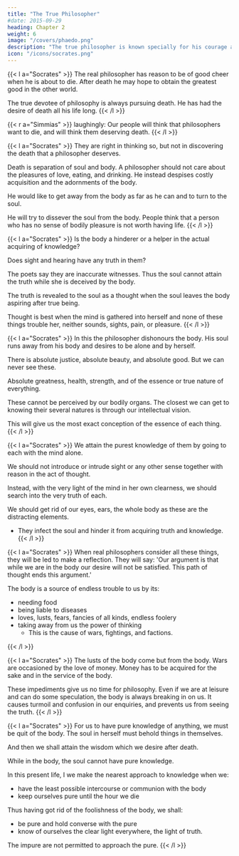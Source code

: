```yaml
---
title: "The True Philosopher"
#date: 2015-09-29
heading: Chapter 2
weight: 6
image: "/covers/phaedo.png"
description: "The true philosopher is known specially for his courage and temperance. The latter is the control and regulation of the passions. It is a virtue belonging to those only who despise the body, and who pass their lives in philosophy"
icon: "/icons/socrates.png"
---
```



{{< l a="Socrates" >}}
The real philosopher has reason to be of good cheer when he is about to die. After death he may hope to obtain the greatest good in the other world. 

The true devotee of philosophy is always pursuing death. He has had the desire of death all his life long.
{{< /l >}}


{{< r a="Simmias" >}}
laughingly: Our people will think that philosophers want to die, and will think them deserving death. 
{{< /l >}}

{{< l a="Socrates" >}}
They are right in thinking so, but not in discovering the death that a philosopher deserves.

Death is separation of soul and body. A philosopher should not care about the pleasures of love, eating, and drinking. He instead despises costly acquisition and the adornments of the body. 

He would like to get away from the body as far as he can and to turn to the soul.

He will try to dissever the soul from the body. People think that a person who has no sense of bodily pleasure is not worth having life.
{{< /l >}}



{{< l a="Socrates" >}}
Is the body a hinderer or a helper in the actual acquiring of knowledge? 

Does sight and hearing have any truth in them?

The poets say they are inaccurate witnesses. Thus the soul cannot attain the truth while she is deceived by the body.

The truth is revealed to the soul as a thought when the soul leaves the body aspiring after true being.

Thought is best when the mind is gathered into herself and none of these things trouble her, neither sounds, sights, pain, or pleasure.
{{< /l >}}


{{< l a="Socrates" >}}
In this the philosopher dishonours the body. His soul runs away from his body and desires to be alone and by herself.

There is absolute justice, absolute beauty, and absolute good.  But we can never see these. 

Absolute greatness, health, strength, and of the essence or true nature of everything. 

These cannot be perceived by our bodily organs. The closest we can get to knowing their several natures is through our intellectual vision. 

<!-- metaphysics -->
This will give us the most exact conception of the essence of each thing.
{{< /l >}}


{{< l a="Socrates" >}}
We attain the purest knowledge of them by going to each with the mind alone. 

We should not introduce or intrude sight or any other sense together with reason in the act of thought.

Instead, with the very light of the mind in her own clearness, we should search into the very truth of each. 

We should get rid of our eyes, ears, the whole body as these are the distracting elements. 
- They infect the soul and hinder it from acquiring truth and knowledge. 
{{< /l >}}


{{< l a="Socrates" >}}
When real philosophers consider all these things, they will be led to make a reflection. They will say: 'Our argument is that while we are in the body our desire will not be satisfied. This path of thought ends this argument.' 

 <!-- and our desire is of the truth.  , and while the soul is infected with the evils of the body,-->

The body is a source of endless trouble to us by its:
- needing food
- being liable to diseases
- loves, lusts, fears, fancies of all kinds, endless foolery
- taking away from us the power of thinking
  - This is the cause of wars, fightings, and factions.
 <!-- which overtake and impede us in the search after true being= it fills us full of  -->
{{< /l >}}


{{< l a="Socrates" >}}
The lusts of the body come but from the body. Wars are occasioned by the love of money. Money has to be acquired for the sake and in the service of the body.

These impediments give us no time for philosophy. Even if we are at leisure and can do some speculation, the body is always breaking in on us. It causes turmoil and confusion in our enquiries, and prevents us from seeing the truth.
{{< /l >}}


{{< l a="Socrates" >}}
For us to have pure knowledge of anything, we must be quit of the body. The soul in herself must behold things in themselves.

And then we shall attain the wisdom which we desire after death.

<!-- , and of which we say that we are lovers, not while we live, but ; for if  -->

While in the body, the soul cannot have pure knowledge. 

In this present life, I we make the nearest approach to knowledge when we:
- have the least possible intercourse or communion with the body
- keep ourselves pure until the hour we die

Thus having got rid of the foolishness of the body, we shall:
- be pure and hold converse with the pure
- know of ourselves the clear light everywhere, the light of truth.

The impure are not permitted to approach the pure. 
{{< /l >}}


<!-- These are the sort of words, Simmias, which the true lovers of knowledge cannot help saying to one another, and thinking. are not surfeited with the bodily nature, but
 when God himself is pleased to release us.
 one of two things follows—either knowledge is not to be attained at all, or, if at all, after death. For then, and not till then, the soul will be parted from the body and exist in herself alone.  -->
